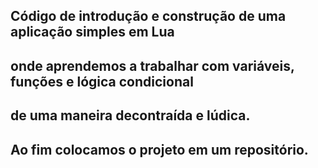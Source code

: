 ## Código de introdução e construção de uma aplicação simples em Lua 
## onde aprendemos a trabalhar com variáveis, funções e lógica condicional
## de uma maneira decontraída e lúdica. 
##
## Ao fim colocamos o projeto em um repositório.
